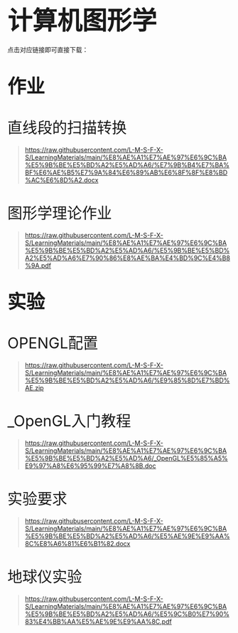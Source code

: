 # <span style="font-size: 2.0em; font-weight: bold;">计算机图形学</span>

点击对应链接即可直接下载：

# <span style="font-size: 1.5em; font-weight: bold;">作业</span>

# <span style="font-size: 1.2em; font-weight: lighter;">直线段的扫描转换</span>

>  https://raw.githubusercontent.com/L-M-S-F-X-S/LearningMaterials/main/%E8%AE%A1%E7%AE%97%E6%9C%BA%E5%9B%BE%E5%BD%A2%E5%AD%A6/%E7%9B%B4%E7%BA%BF%E6%AE%B5%E7%9A%84%E6%89%AB%E6%8F%8F%E8%BD%AC%E6%8D%A2.docx

# <span style="font-size: 1.2em; font-weight: lighter;">图形学理论作业</span>

>  https://raw.githubusercontent.com/L-M-S-F-X-S/LearningMaterials/main/%E8%AE%A1%E7%AE%97%E6%9C%BA%E5%9B%BE%E5%BD%A2%E5%AD%A6/%E5%9B%BE%E5%BD%A2%E5%AD%A6%E7%90%86%E8%AE%BA%E4%BD%9C%E4%B8%9A.pdf

# <span style="font-size: 1.5em; font-weight: bold;">实验</span>

# <span style="font-size: 1.2em; font-weight: lighter;">OPENGL配置</span>

>  https://raw.githubusercontent.com/L-M-S-F-X-S/LearningMaterials/main/%E8%AE%A1%E7%AE%97%E6%9C%BA%E5%9B%BE%E5%BD%A2%E5%AD%A6/%E9%85%8D%E7%BD%AE.zip

# <span style="font-size: 1.2em; font-weight: lighter;">_OpenGL入门教程</span>

>  https://raw.githubusercontent.com/L-M-S-F-X-S/LearningMaterials/main/%E8%AE%A1%E7%AE%97%E6%9C%BA%E5%9B%BE%E5%BD%A2%E5%AD%A6/_OpenGL%E5%85%A5%E9%97%A8%E6%95%99%E7%A8%8B.doc

# <span style="font-size: 1.2em; font-weight: lighter;">实验要求</span>

>  https://raw.githubusercontent.com/L-M-S-F-X-S/LearningMaterials/main/%E8%AE%A1%E7%AE%97%E6%9C%BA%E5%9B%BE%E5%BD%A2%E5%AD%A6/%E5%AE%9E%E9%AA%8C%E8%A6%81%E6%B1%82.docx

# <span style="font-size: 1.2em; font-weight: lighter;">地球仪实验</span>

>  https://raw.githubusercontent.com/L-M-S-F-X-S/LearningMaterials/main/%E8%AE%A1%E7%AE%97%E6%9C%BA%E5%9B%BE%E5%BD%A2%E5%AD%A6/%E5%9C%B0%E7%90%83%E4%BB%AA%E5%AE%9E%E9%AA%8C.pdf
